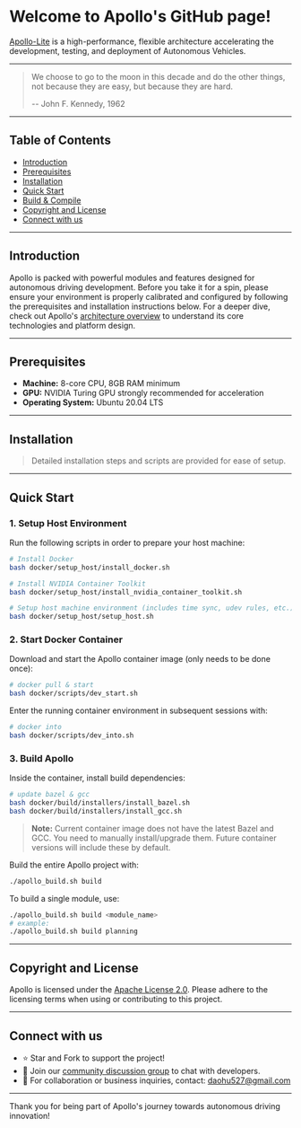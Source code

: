 # Welcome to Apollo's GitHub page!

[Apollo-Lite](https://github.com/wheelos/apollo-lite) is a high-performance, flexible architecture accelerating the development, testing, and deployment of Autonomous Vehicles.

---
> We choose to go to the moon in this decade and do the other things,
> not because they are easy, but because they are hard.
>
> -- John F. Kennedy, 1962
---

## Table of Contents

- [Introduction](#introduction)
- [Prerequisites](#prerequisites)
- [Installation](#installation)
- [Quick Start](#quick-start)
- [Build & Compile](#build--compile)
- [Copyright and License](#copyright-and-license)
- [Connect with us](#connect-with-us)

---

## Introduction

Apollo is packed with powerful modules and features designed for autonomous driving development. Before you take it for a spin, please ensure your environment is properly calibrated and configured by following the prerequisites and installation instructions below.
For a deeper dive, check out Apollo's [architecture overview](http://apollo.auto/docs/architecture_overview.html) to understand its core technologies and platform design.

---

## Prerequisites

- **Machine:** 8-core CPU, 8GB RAM minimum
- **GPU:** NVIDIA Turing GPU strongly recommended for acceleration
- **Operating System:** Ubuntu 20.04 LTS

---

## Installation

> Detailed installation steps and scripts are provided for ease of setup.

---

## Quick Start

### 1. Setup Host Environment
Run the following scripts in order to prepare your host machine:

```bash
# Install Docker
bash docker/setup_host/install_docker.sh

# Install NVIDIA Container Toolkit
bash docker/setup_host/install_nvidia_container_toolkit.sh

# Setup host machine environment (includes time sync, udev rules, etc.)
bash docker/setup_host/setup_host.sh
```

### 2. Start Docker Container
Download and start the Apollo container image (only needs to be done once):

```bash
# docker pull & start
bash docker/scripts/dev_start.sh
```

Enter the running container environment in subsequent sessions with:

```bash
# docker into
bash docker/scripts/dev_into.sh
```

### 3. Build Apollo

Inside the container, install build dependencies:

```bash
# update bazel & gcc
bash docker/build/installers/install_bazel.sh
bash docker/build/installers/install_gcc.sh
```

> **Note:** Current container image does not have the latest Bazel and GCC. You need to manually install/upgrade them. Future container versions will include these by default.

Build the entire Apollo project with:

```bash
./apollo_build.sh build
```

To build a single module, use:

```bash
./apollo_build.sh build <module_name>
# example:
./apollo_build.sh build planning
```

---

## Copyright and License

Apollo is licensed under the [Apache License 2.0](LICENSE). Please adhere to the licensing terms when using or contributing to this project.

---

## Connect with us

- ⭐ Star and Fork to support the project!
- 💬 Join our [community discussion group](http://apollo.auto/community) to chat with developers.
- 📧 For collaboration or business inquiries, contact: daohu527@gmail.com

---

Thank you for being part of Apollo's journey towards autonomous driving innovation!
